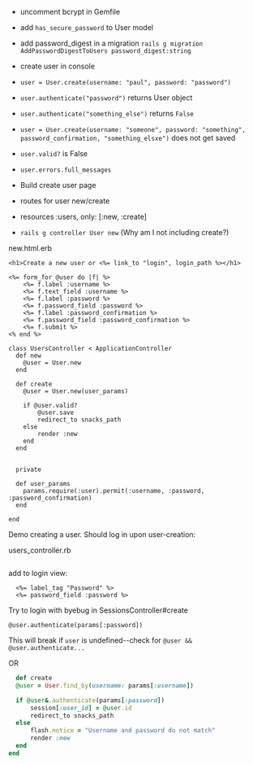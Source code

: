 - uncomment bcrypt in Gemfile

- add `has_secure_password` to User model

- add password_digest in a migration
`rails g migration AddPasswordDigestToUsers password_digest:string
`

- create user in console
- `user = User.create(username: "paul", password: "password")`
- `user.authenticate("password")` returns User object
- `user.authenticate("something_else")` returns `False`

- `user = User.create(username: "someone", password: "something", password_confirmation, "something_elsxe")` does not get saved

- `user.valid?` is False
- `user.errors.full_messages`

- Build create user page

- routes for user new/create
- resources :users, only: [:new, :create]

- `rails g controller User new` (Why am I not including create?)

new.html.erb

```
<h1>Create a new user or <%= link_to "login", login_path %></h1>

<%= form_for @user do |f| %>
    <%= f.label :username %>
    <%= f.text_field :username %>
    <%= f.label :password %>
    <%= f.password_field :password %>
    <%= f.label :password_confirmation %>
    <%= f.password_field :password_confirmation %>
    <%= f.submit %>
<% end %>
```

```
class UsersController < ApplicationController
  def new
    @user = User.new
  end

  def create
    @user = User.new(user_params)

    if @user.valid?
        @user.save
        redirect_to snacks_path
    else
        render :new
    end
  end


  private

  def user_params
    params.require(:user).permit(:username, :password, :password_confirmation)
  end

end
```
Demo creating a user.  Should log in upon user-creation:

users_controller.rb
```

``` 

add to login view:

```
  <%= label_tag "Password" %>
  <%= password_field :password %>
```

Try to login with byebug in SessionsController#create

`@user.authenticate(params[:password])`

This will break if `user` is undefined--check for `@user && @user.authenticate...`

OR 

```rb
  def create
  @user = User.find_by(username: params[:username])

  if @user&.authenticate(params[:password])
      session[:user_id] = @user.id 
      redirect_to snacks_path
  else
      flash.notice = "Username and password do not match"
      render :new
  end
end
```
